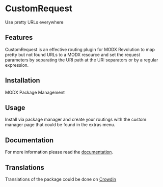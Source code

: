 # CustomRequest

Use pretty URLs everywhere

## Features

CustomRequest is an effective routing plugin for MODX Revolution to map pretty 
but not found URLs to a MODX resource and set the request parameters by 
separating the URI path at the URI separators or by a regular expression.

## Installation

MODX Package Management

## Usage

Install via package manager and create your routings with the custom manager page that could be found in the extras menu.

## Documentation

For more information please read the [documentation](http://jako.github.io/CustomRequest/).

## Translations

Translations of the package could be done on [Crowdin](https://crowdin.com/project/modx-customrequest)
